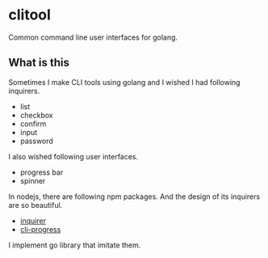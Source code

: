 # clitool
Common command line user interfaces for golang.

## What is this
Sometimes I make CLI tools using golang and I wished I had following inquirers.
* list
* checkbox
* confirm
* input
* password

I also wished following user interfaces.
* progress bar
* spinner

In nodejs, there are following npm packages. And the design of its inquirers are so beautiful.
* [inquirer](https://www.npmjs.com/package/inquirer)
* [cli-progress](https://www.npmjs.com/package/cli-progress)

I implement go library that imitate them.
